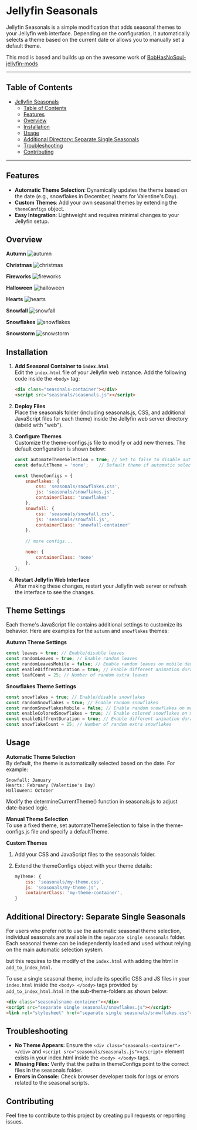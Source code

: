 # Jellyfin Seasonals

Jellyfin Seasonals is a simple modification that adds seasonal themes to your Jellyfin web interface. Depending on the configuration, it automatically selects a theme based on the current date or allows you to manually set a default theme.

This mod is based and builds up on the awesome work of [BobHasNoSoul-jellyfin-mods](https://github.com/BobHasNoSoul/jellyfin-mods)

---
## Table of Contents
- [Jellyfin Seasonals](#jellyfin-seasonals)
  - [Table of Contents](#table-of-contents)
  - [Features](#features)
  - [Overview](#overview)
  - [Installation](#installation)
  - [Usage](#usage)
  - [Additional Directory: Separate Single Seasonals](#additional-directory-separate-single-seasonals)
  - [Troubleshooting](#troubleshooting)
  - [Contributing](#contributing)

---

## Features

- **Automatic Theme Selection**: Dynamically updates the theme based on the date (e.g., snowflakes in December, hearts for Valentine's Day).
- **Custom Themes**: Add your own seasonal themes by extending the `themeConfigs` object.
- **Easy Integration**: Lightweight and requires minimal changes to your Jellyfin setup.


## Overview
**Autumn**
![autumn](https://github.com/user-attachments/assets/df27d61c-d2d6-4776-82d7-89bf789a7462)

**Christmas**
![christmas](https://github.com/user-attachments/assets/e70a425d-866f-4617-bbfe-3c03e3654717)

**Fireworks**
![fireworks](readmeMedia/fireworks.gif)

**Halloween**
![halloween](readmeMedia/halloween.gif)

**Hearts**
![hearts](readmeMedia/hearts.gif)

**Snowfall**
![snowfall](readmeMedia/snowfall.gif)

**Snowflakes**
![snowflakes](readmeMedia/snowflakes.gif)

**Snowstorm**
![snowstorm](readmeMedia/snowstorm.gif)

## Installation

1. **Add Seasonal Container to `index.html`**  
   Edit the `index.html` file of your Jellyfin web instance. Add the following code inside the `<body>` tag:

   ```html
   <div class="seasonals-container"></div>
   <script src="seasonals/seasonals.js"></script>
    ```
2. **Deploy Files**  
    Place the seasonals folder (including seasonals.js, CSS, and additional JavaScript files for each theme) inside the Jellyfin web server directory (labeld with "web").

3. **Configure Themes**  
    Customize the theme-configs.js file to modify or add new themes. The default configuration is shown below:

    ```javascript
    const automateThemeSelection = true; // Set to false to disable automatic theme selection based on current date
    const defaultTheme = 'none';    // Default theme if automatic selection is off

    const themeConfigs = {
        snowflakes: {
            css: 'seasonals/snowflakes.css',
            js: 'seasonals/snowflakes.js',
            containerClass: 'snowflakes'
        },
        snowfall: {
            css: 'seasonals/snowfall.css',
            js: 'seasonals/snowfall.js',
            containerClass: 'snowfall-container'
        },
        
        // more configs...

        none: {
            containerClass: 'none'
        },
    };
    ```

4. **Restart Jellyfin Web Interface**  
    After making these changes, restart your Jellyfin web server or refresh the interface to see the changes.

## Theme Settings
Each theme's JavaScript file contains additional settings to customize its behavior. Here are examples for the `autumn` and `snowflakes` themes:

**Autumn Theme Settings**
```javascript
const leaves = true; // Enable/disable leaves
const randomLeaves = true; // Enable random leaves
const randomLeavesMobile = false; // Enable random leaves on mobile devices
const enableDiffrentDuration = true; // Enable different animation duration for random leaves
const leafCount = 25; // Number of random extra leaves
```

**Snowflakes Theme Settings**
```javascript
const snowflakes = true; // Enable/disable snowflakes
const randomSnowflakes = true; // Enable random snowflakes
const randomSnowflakesMobile = false; // Enable random snowflakes on mobile devices
const enableColoredSnowflakes = true; // Enable colored snowflakes on mobile devices
const enableDiffrentDuration = true; // Enable different animation duration for random snowflakes
const snowflakeCount = 25; // Number of random extra snowflakes
```

## Usage
**Automatic Theme Selection**  
By default, the theme is automatically selected based on the date. For example:

    Snowfall: January
    Hearts: February (Valentine's Day)
    Halloween: October

Modify the determineCurrentTheme() function in seasonals.js to adjust date-based logic.

**Manual Theme Selection**  
To use a fixed theme, set automateThemeSelection to false in the theme-configs.js file and specify a defaultTheme.

**Custom Themes**  
1. Add your CSS and JavaScript files to the seasonals folder.
   
2. Extend the themeConfigs object with your theme details:
    ```javascript
    myTheme: {
        css: 'seasonals/my-theme.css',
        js: 'seasonals/my-theme.js',
        containerClass: 'my-theme-container',
    }
    ```


## Additional Directory: Separate Single Seasonals
For users who prefer not to use the automatic seasonal theme selection, individual seasonals are available in the `separate single seasonals` folder. Each seasonal theme can be independently loaded and used without relying on the main automatic selection system.

but this requires to the modify of the `index.html` with adding the html in `add_to_index_html`.

To use a single seasonal theme, include its specific CSS and JS files in your `index.html` inside the `<body> </body>` tags provided by `add_to_index_html.html` in the sub-theme-folders as shown below:

```html
<div class="seasonalsname-container"></div>
<script src="separate single seasonals/snowflakes.js"></script>
<link rel="stylesheet" href="separate single seasonals/snowflakes.css">
```

## Troubleshooting
- **No Theme Appears:** Ensure the `<div class="seasonals-container"></div>` and `<script src="seasonals/seasonals.js"></script>` element exists in your index.html inside the `<body> </body>` tags.
- **Missing Files:** Verify that the paths in themeConfigs point to the correct files in the seasonals folder.
- **Errors in Console:** Check browser developer tools for logs or errors related to the seasonal scripts.

## Contributing

Feel free to contribute to this project by creating pull requests or reporting issues.
